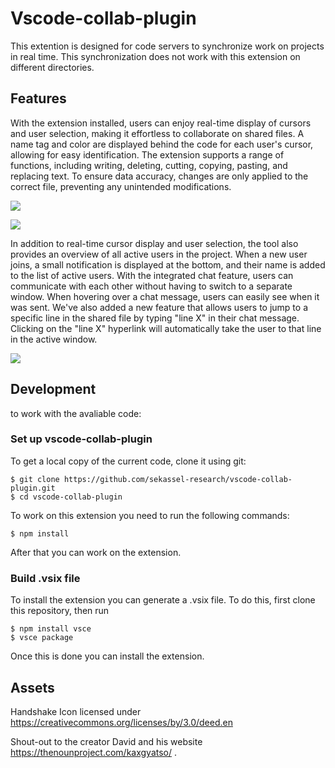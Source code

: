 # Vscode-collab-plugin

This extention is designed for code servers to synchronize work on projects in real time. This synchronization does not work with this extension on different directories.

## Features

 With the extension installed, users can enjoy real-time display of cursors and user selection, making it effortless to collaborate on shared files. A name tag and color are displayed behind the code for each user's cursor, allowing for easy identification. The extension supports a range of functions, including writing, deleting, cutting, copying, pasting, and replacing text. To ensure data accuracy, changes are only applied to the correct file, preventing any unintended modifications.
 
  ![](https://github.com/sekassel-research/vscode-collab-plugin/blob/ReadMe/media/ReadMe/Hello%20World.gif)
  
  ![](https://github.com/sekassel-research/vscode-collab-plugin/blob/ReadMe/media/ReadMe/Mark.gif)

 In addition to real-time cursor display and user selection, the tool also provides an overview of all active users in the project. When a new user joins, a small notification is displayed at the bottom, and their name is added to the list of active users. With the integrated chat feature, users can communicate with each other without having to switch to a separate window. When hovering over a chat message, users can easily see when it was sent. We've also added a new feature that allows users to jump to a specific line in the shared file by typing "line X" in their chat message. Clicking on the "line X" hyperlink will automatically take the user to that line in the active window.
 
  ![](https://github.com/sekassel-research/vscode-collab-plugin/blob/ReadMe/media/ReadMe/Chat.gif)

## Development

  to work with the avaliable code:

### Set up vscode-collab-plugin

  To get a local copy of the current code, clone it using git:

    $ git clone https://github.com/sekassel-research/vscode-collab-plugin.git
    $ cd vscode-collab-plugin

  To work on this extension you need to run the following commands:

    $ npm install 
  
   After that you can work on the extension.

### Build .vsix file

  To install the extension you can generate a .vsix file. To do this, first clone this repository, then run 
    
    $ npm install vsce
    $ vsce package
  
  Once this is done you can install the extension.
 
## Assets

Handshake Icon licensed under https://creativecommons.org/licenses/by/3.0/deed.en

Shout-out to the creator David and his website https://thenounproject.com/kaxgyatso/ .
